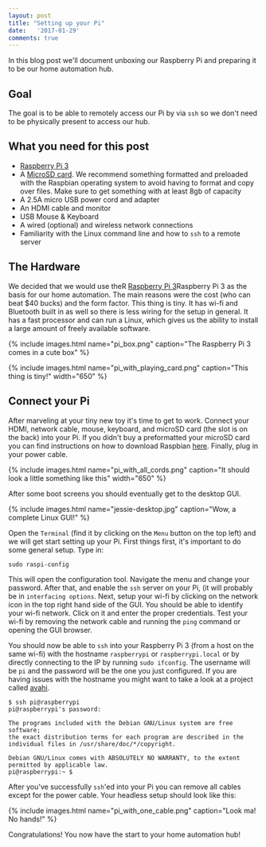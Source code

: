 ```yaml
---
layout: post
title: "Setting up your Pi"
date:   '2017-01-29'
comments: true
---
```

In this blog post we'll document unboxing our Raspberry Pi and preparing it to be our home automation hub.

## Goal
The goal is to be able to remotely access our Pi by via `ssh` so we don't need to be physically present to access our hub. 

## What you need for this post
* <a href="http://amzn.to/2lYHl81">Raspberry Pi 3</a>
* A <a href="http://amzn.to/2m9x489">MicroSD card</a>.  We recommend something formatted and preloaded with the Raspbian operating system to avoid having to format and copy over files.  Make sure to get something with at least 8gb of capacity
* A 2.5A micro USB power cord and adapter
* An HDMI cable and monitor
* USB Mouse & Keyboard
* A wired (optional) and wireless network connections
* Familiarity with the Linux command line and how to `ssh` to a remote server

## The Hardware
We decided that we would use theR <a href="http://amzn.to/2lYHl81">Raspberry Pi 3</a>Raspberry Pi 3</a> as the basis for our home automation.  The main reasons were the cost (who can beat $40 bucks) and the form factor.  This thing is tiny.  It has wi-fi and Bluetooth built in as well so there is less wiring for the setup in general.  It has a fast processor and can run a Linux, which gives us the ability to install a large amount of freely available software.

{% include images.html name="pi_box.png" caption="The Raspberry Pi 3 comes in a cute box"  %}


{% include images.html name="pi_with_playing_card.png" caption="This thing is tiny!" width="650" %}

## Connect your Pi
After marveling at your tiny new toy it's time to get to work.  Connect your HDMI, network cable, mouse, keyboard, and microSD card (the slot is on the back) into your Pi.  If you didn't buy a preformatted your microSD card you can find instructions on how to download Raspbian [here](https://www.raspberrypi.org/downloads/raspbian/). Finally, plug in your power cable.

{% include images.html name="pi_with_all_cords.png" caption="It should look a little something like this" width="650" %}

After some boot screens you should eventually get to the desktop GUI.

{% include images.html name="jessie-desktop.jpg" caption="Wow, a complete Linux GUI!" %}

Open the `Terminal` (find it by clicking on the `Menu` button on the top left) and we will get start setting up your Pi.  First things first, it's important to do some general setup.  Type in:

```shell
sudo raspi-config
```
This will open the configuration tool. Navigate the menu and change your password.  After that, and enable the `ssh` server on your Pi, (it will probably be in `interfacing options`.  Next, setup your wi-fi by clicking on the network icon in the top right hand side of the GUI.  You should be able to identify your wi-fi network.  Click on it and enter the proper credentials.  Test your wi-fi by removing the network cable and running the `ping` command or opening the GUI browser.  

You should now be able to `ssh` into your Raspberry Pi 3 (from a host on the same wi-fi) with the hostname `raspberrypi` or `raspberrypi.local` or by directly connecting to the IP by running `sudo ifconfig`.  The username will be `pi` and the password will be the one you just configured.  If you are having issues with the hostname you might want to take a look at a project called [avahi](http://avahi.org).


```
$ ssh pi@raspberrypi
pi@raspberrypi's password: 

The programs included with the Debian GNU/Linux system are free software;
the exact distribution terms for each program are described in the
individual files in /usr/share/doc/*/copyright.

Debian GNU/Linux comes with ABSOLUTELY NO WARRANTY, to the extent
permitted by applicable law.
pi@raspberrypi:~ $ 
```

After you've successfully `ssh`'ed into your Pi you can remove all cables except for the power cable.  Your headless setup should look like this:

{% include images.html name="pi_with_one_cable.png" caption="Look ma!  No hands!" %}

Congratulations!  You now have the start to your home automation hub!
